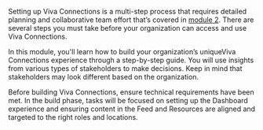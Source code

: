 Setting up Viva Connections is a multi-step process that requires detailed planning and collaborative team effort that’s covered in [module 2](/training/modules/viva-connections-plan/). There are several steps you must take before your organization can access and use Viva Connections.

In this module, you'll learn how to build your organization’s uniqueViva Connections experience through a step-by-step guide. You will use insights from various types of stakeholders to make decisions. Keep in mind that stakeholders may look different based on the organization.

Before building Viva Connections, ensure technical requirements have been met. In the build phase, tasks will be focused on setting up the Dashboard experience and ensuring content in the Feed and Resources are aligned and targeted to the right roles and locations.

